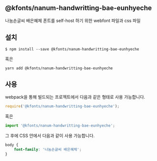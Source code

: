 
@kfonts/nanum-handwritting-bae-eunhyeche
---------------------

나눔손글씨 배은혜체 폰트를 self-host 하기 위한 webfont 파일과 css 파일

설치
----

```
$ npm install --save @kfonts/nanum-handwritting-bae-eunhyeche
```

혹은

```
yarn add @kfonts/nanum-handwritting-bae-eunhyeche
```

사용
----

webpack을 통해 빌드되는 프로젝트에서 다음과 같은 형태로 사용 가능합니다.

```js
require('@kfonts/nanum-handwritting-bae-eunhyeche');
```

혹은

```js
import '@kfonts/nanum-handwritting-bae-eunhyeche';
```

그 후에 CSS 안에서 다음과 같이 사용 가능합니다.

```css
body {
    font-family: '나눔손글씨 배은혜체';
}
```
